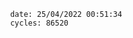 

                date: 25/04/2022 00:51:34
                cycles: 86520

                         